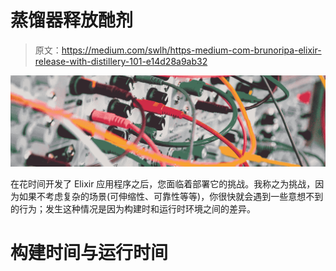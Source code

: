 # 蒸馏器释放酏剂

> 原文：<https://medium.com/swlh/https-medium-com-brunoripa-elixir-release-with-distillery-101-e14d28a9ab32>

![](img/4156e4dde30a85deddbc07785a54a3ff.png)

在花时间开发了 Elixir 应用程序之后，您面临着部署它的挑战。我称之为挑战，因为如果不考虑复杂的场景(可伸缩性、可靠性等等)，你很快就会遇到一些意想不到的行为；发生这种情况是因为构建时和运行时环境之间的差异。

# 构建时间与运行时间